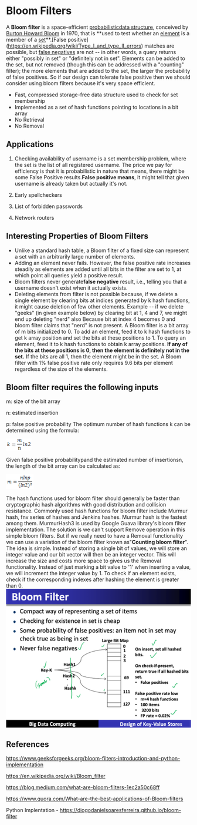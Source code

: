 # Bloom Filters

A **Bloom filter** is a space-efficient [probabilistic](https://en.wikipedia.org/wiki/Probabilistic)[data structure](https://en.wikipedia.org/wiki/Data_structure), conceived by [Burton Howard Bloom](https://en.wikipedia.org/w/index.php?title=Burton_Howard_Bloom&action=edit&redlink=1) in 1970, that is **used to test whether an [element](https://en.wikipedia.org/wiki/Element_(mathematics)) is a member of a [set](https://en.wikipedia.org/wiki/Set_(computer_science))**.[False positive](https://en.wikipedia.org/wiki/Type_I_and_type_II_errors) matches are possible, but [false negatives](https://en.wikipedia.org/wiki/Type_I_and_type_II_errors) are not -- in other words, a query returns either "possibly in set" or "definitely not in set". Elements can be added to the set, but not removed (though this can be addressed with a "counting" filter); the more elements that are added to the set, the larger the probability of false positives. So if our design can tolerate false positive then we should consider using bloom filters because it's very space efficient.

- Fast, compressed storage-free data structure used to check for set membership
- Implemented as a set of hash functions pointing to locations in a bit array
- No Retrieval
- No Removal

## Applications

1. Checking availability of username is a set membership problem, where the set is the list of all registered username. The price we pay for efficiency is that it is probabilistic in nature that means, there might be some False Positive results.**False positive means**, it might tell that given username is already taken but actually it's not.

2. Early spellcheckers

3. List of forbidden passwords

4. Network routers

## Interesting Properties of Bloom Filters

- Unlike a standard hash table, a Bloom filter of a fixed size can represent a set with an arbitrarily large number of elements.
- Adding an element never fails. However, the false positive rate increases steadily as elements are added until all bits in the filter are set to 1, at which point all queries yield a positive result.
- Bloom filters never generate**false negative** result, i.e., telling you that a username doesn't exist when it actually exists.
- Deleting elements from filter is not possible because, if we delete a single element by clearing bits at indices generated by k hash functions, it might cause deletion of few other elements. Example -- if we delete "geeks" (in given example below) by clearing bit at 1, 4 and 7, we might end up deleting "nerd" also Because bit at index 4 becomes 0 and bloom filter claims that "nerd" is not present.
A Bloom filter is a bit array of m bits initialized to 0. To add an element, feed it to k hash functions to get k array position and set the bits at these positions to 1. To query an element, feed it to k hash functions to obtain k array positions. **If any of the bits at these positions is 0, then the element is definitely not in the set.** If the bits are all 1, then the element might be in the set. A Bloom filter with 1% false positive rate only requires 9.6 bits per element regardless of the size of the elements.

## Bloom filter requires the following inputs

m: size of the bit array

n: estimated insertion

p: false positive probability
The optimum number of hash functions k can be determined using the formula:

![image](media/Bloom-Filters-image1.png)

Given false positive probabilitypand the estimated number of insertionsn, the length of the bit array can be calculated as:

![image](media/Bloom-Filters-image2.png)

The hash functions used for bloom filter should generally be faster than cryptographic hash algorithms with good distribution and collision resistance. Commonly used hash functions for bloom filter include Murmur hash, fnv series of hashes and Jenkins hashes. Murmur hash is the fastest among them. MurmurHash3 is used by Google Guava library's bloom filter implementation.
The solution is we can't support Remove operation in this simple bloom filters. But if we really need to have a Removal functionality we can use a variation of the bloom filter known as"**Counting bloom filter**". The idea is simple. Instead of storing a single bit of values, we will store an integer value and our bit vector will then be an integer vector. This will increase the size and costs more space to gives us the Removal functionality. Instead of just marking a bit value to '1' when inserting a value, we will increment the integer value by 1. To check if an element exists, check if the corresponding indexes after hashing the element is greater than 0.
![image](media/Bloom-Filters-image3.png)

## References

<https://www.geeksforgeeks.org/bloom-filters-introduction-and-python-implementation>

<https://en.wikipedia.org/wiki/Bloom_filter>

<https://blog.medium.com/what-are-bloom-filters-1ec2a50c68ff>

<https://www.quora.com/What-are-the-best-applications-of-Bloom-filters>

Python Implentation - <https://diogodanielsoaresferreira.github.io/bloom-filter>
